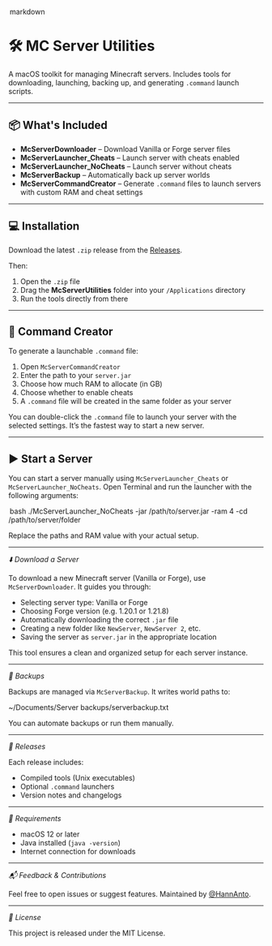 ⁠ markdown
# 🛠 MC Server Utilities

A macOS toolkit for managing Minecraft servers.
Includes tools for downloading, launching, backing up, and generating `.command` launch scripts.

---

## 📦 What's Included

- **McServerDownloader** – Download Vanilla or Forge server files
- **McServerLauncher_Cheats** – Launch server with cheats enabled
- **McServerLauncher_NoCheats** – Launch server without cheats
- **McServerBackup** – Automatically back up server worlds
- **McServerCommandCreator** – Generate `.command` files to launch servers with custom RAM and cheat settings

---

## 💻 Installation

Download the latest `.zip` release from the [Releases](https://github.com/HannAnto/McServerUtilities/releases).

Then:

1. Open the `.zip` file
2. Drag the **McServerUtilities** folder into your `/Applications` directory
3. Run the tools directly from there

---

## 🚀 Command Creator

To generate a launchable `.command` file:

1. Open `McServerCommandCreator`
2. Enter the path to your `server.jar`
3. Choose how much RAM to allocate (in GB)
4. Choose whether to enable cheats
5. A `.command` file will be created in the same folder as your server

You can double-click the `.command` file to launch your server with the selected settings.
It’s the fastest way to start a new server.

---

## ▶️ Start a Server

You can start a server manually using `McServerLauncher_Cheats` or `McServerLauncher_NoCheats`.
Open Terminal and run the launcher with the following arguments:

 ⁠bash
./McServerLauncher_NoCheats -jar /path/to/server.jar -ram 4 -cd /path/to/server/folder


Replace the paths and RAM value with your actual setup.

---

*⬇️ Download a Server*

To download a new Minecraft server (Vanilla or Forge), use `McServerDownloader`.
It guides you through:

- Selecting server type: Vanilla or Forge
- Choosing Forge version (e.g. 1.20.1 or 1.21.8)
- Automatically downloading the correct `.jar` file
- Creating a new folder like `NewServer`, `NewServer 2`, etc.
- Saving the server as `server.jar` in the appropriate location

This tool ensures a clean and organized setup for each server instance.

---

*📁 Backups*

Backups are managed via `McServerBackup`.
It writes world paths to:


~/Documents/Server backups/serverbackup.txt


You can automate backups or run them manually.

---

*🧊 Releases*

Each release includes:

- Compiled tools (Unix executables)
- Optional `.command` launchers
- Version notes and changelogs

---

*🧠 Requirements*

- macOS 12 or later
- Java installed (`java -version`)
- Internet connection for downloads

---

*📬 Feedback & Contributions*

Feel free to open issues or suggest features.
Maintained by [@HannAnto](https://github.com/HannAnto).

---

*📜 License*

This project is released under the MIT License.
